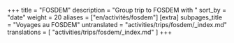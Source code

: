 +++
title = "FOSDEM"
description = "Group trip to FOSDEM with "
sort_by = "date"
weight = 20
aliases = ["en/activités/fosdem"]
[extra]
subpages_title = "Voyages au FOSDEM"
untranslated = "activities/trips/fosdem/_index.md"
translations = [
    "activities/trips/fosdem/_index.md"
]
+++
